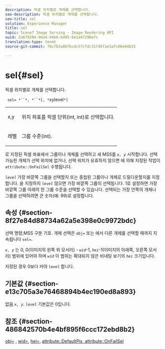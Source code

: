 ```yaml
---
description: 픽셀 위치별로 개체를 선택합니다.
seo-description: 픽셀 위치별로 개체를 선택합니다.
seo-title: sel
solution: Experience Manager
title: sel
topic: Scene7 Image Serving - Image Rendering API
uuid: 2a679284-9da4-44b6-b495-8e1a47296e7c
translation-type: tm+mt
source-git-commit: 7bc7b3a86fbcdc57cfdc31745fae3afc06e44b15

---
```



# sel{#sel}

픽셀 위치별로 개체를 선택합니다.

` sel= *``*, *``*[, *`xylevel`*]`

<table id="simpletable_247FF35D791C43D3AB433B8CF49F8C91"> 
 <tr class="strow"> 
  <td class="stentry"> <p> <span class="varname"> x,y </span> </p> </td> 
  <td class="stentry"> <p>위치 좌표를 픽셀 단위(int, int)로 선택합니다. </p> </td> 
 </tr> 
 <tr class="strow"> 
  <td class="stentry"> <p> <span class="varname"> 레벨 </span> </p> </td> 
  <td class="stentry"> <p>그룹 수준(int). </p> </td> 
 </tr> 
</table>

로 지정된 픽셀 좌표에서 그룹이나 개체를 선택하고 새 MSS를 *`x, y`* 시작합니다. 선택 가능한 개체가 선택 위치에 없거나, 선택 위치가 유효하지 않으면 에 의해 지정된 작업이 `attribute::OnFailSel` 수행됩니다.

*`level`* 가장 바깥쪽 그룹을 선택할지 또는 중첩된 그룹이나 개체로 드릴다운할지를 지정합니다. 을 지정하지 *`level`* 않으면 가장 바깥쪽 그룹이 선택됩니다. 1로 설정하면 가장 바깥쪽 그룹 아래의 한 그룹 수준을 선택할 수 있습니다. 선택되는 가장 안쪽의 개체나 그룹을 선택하려면 큰 숫자(예: 99)로 설정합니다.

## 속성 {#section-8f27e84d88734a62a5e398e0c9972bdc}

선택 명령;MSS 구분 기호. 개체 선택은 `obj=` 또는 에서 다른 개체를 선택할 때까지 지속됩니다 `sel=`.

*`x, y`* 는 0, 0(이미지의 왼쪽 위 모서리) - *`wid`*-1, *`hei`*-1(이미지의 아래쪽, 오른쪽 모서리) 범위에 있어야 하며 *`wid`* 이 범위는 확대되지 않은 비네팅 보기의 *`hei`* 크기입니다.

지정된 경우 0보다 커야 *`level`* 합니다.

## 기본값 {#section-e13c705a3e76468894b4ec190ed8a893}

없음 *`x, y`*. *`level`* 기본값은 0입니다.

## 참조 {#section-486842570b4e4bf895f6ccc172ebd8b2}

[obj=](../../../../../ir-api/http-protocol/image-rendering-api-ref/c-ir-http-protocol-ref/c-ir-http-protocol-command-reference/r-ir-obj.md#reference-31e7dac7931b4e0eb3c7589f120a1e6a) , [wid=](../../../../../ir-api/http-protocol/image-rendering-api-ref/c-ir-http-protocol-ref/c-ir-http-protocol-command-reference/r-ir-wid.md#reference-b7e691b0624941168c94b2749ae233ec), [hei=](../../../../../ir-api/http-protocol/image-rendering-api-ref/c-ir-http-protocol-ref/c-ir-http-protocol-command-reference/r-ir-hei.md#reference-1c08f60365a94417a39867c09cac5478), [attribute::DefaultPix](../../../../../ir-api/material-cat/image-rendering-api-ref/c-ir-material-catalog/c-ir-attributes-reference/r-ir-defaultpix.md#reference-102c98f9b5d24d2aaaeb756653fb0e6f)[, attribute::OnFailSel](../../../../../ir-api/material-cat/image-rendering-api-ref/c-ir-material-catalog/c-ir-attributes-reference/r-ir-onfailsel.md#reference-f95e4a4a3c02412b87a2b0acca8a5513)
